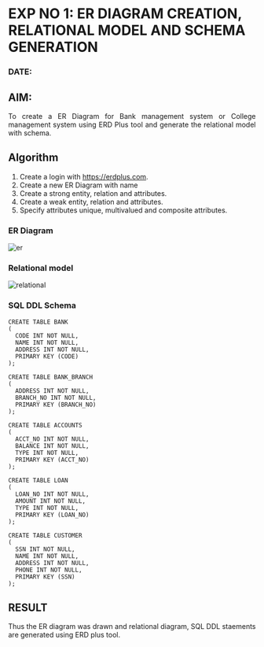 # EXP NO 1: ER DIAGRAM CREATION, RELATIONAL MODEL AND SCHEMA GENERATION  
### DATE:
## AIM:
<div align="justify">
   To create a ER Diagram for Bank management system or College management system using ERD Plus tool and generate the relational model with schema. 
</div>

## Algorithm

1. Create a login with https://erdplus.com.
2. Create a new ER Diagram with name
3. Create a strong entity, relation and attributes.
4. Create a weak entity, relation and attributes.
5. Specify attributes unique, multivalued and composite attributes.

### ER Diagram 
![er](https://github.com/DrUmaRaniV/DBMS/assets/118707332/e5bff67b-f0c1-4de2-bade-de09a6862ed7)


### Relational model

![relational](https://github.com/DrUmaRaniV/DBMS/assets/118707332/8985a513-d0d4-4163-8f61-0e71c5d091d7)

### SQL DDL Schema 
```
CREATE TABLE BANK
(
  CODE INT NOT NULL,
  NAME INT NOT NULL,
  ADDRESS INT NOT NULL,
  PRIMARY KEY (CODE)
);

CREATE TABLE BANK_BRANCH
(
  ADDRESS INT NOT NULL,
  BRANCH_NO INT NOT NULL,
  PRIMARY KEY (BRANCH_NO)
);

CREATE TABLE ACCOUNTS
(
  ACCT_NO INT NOT NULL,
  BALANCE INT NOT NULL,
  TYPE INT NOT NULL,
  PRIMARY KEY (ACCT_NO)
);

CREATE TABLE LOAN
(
  LOAN_NO INT NOT NULL,
  AMOUNT INT NOT NULL,
  TYPE INT NOT NULL,
  PRIMARY KEY (LOAN_NO)
);

CREATE TABLE CUSTOMER
(
  SSN INT NOT NULL,
  NAME INT NOT NULL,
  ADDRESS INT NOT NULL,
  PHONE INT NOT NULL,
  PRIMARY KEY (SSN)
);
```
## RESULT 
<div align="justify">
Thus the ER diagram was drawn and relational diagram, SQL DDL staements are generated using ERD plus tool.
</div>

